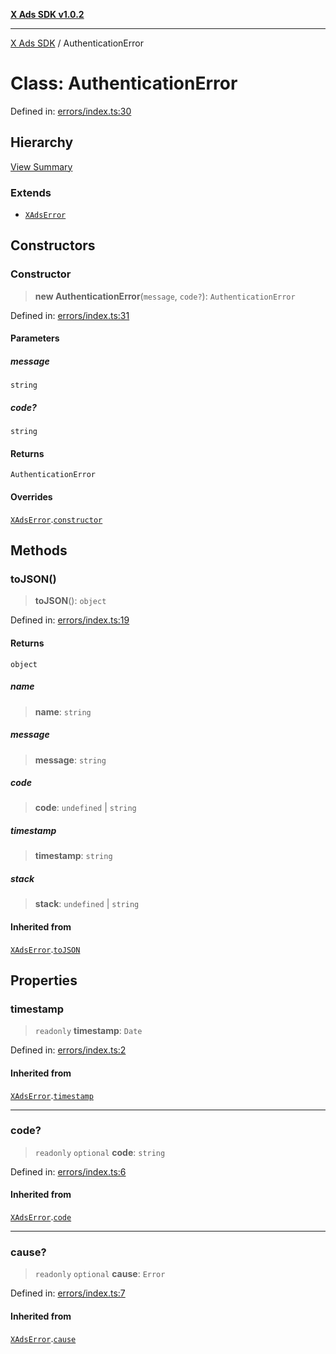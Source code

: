 [**X Ads SDK v1.0.2**](../README.md)

***

[X Ads SDK](../globals.md) / AuthenticationError

# Class: AuthenticationError

Defined in: [errors/index.ts:30](https://github.com/kage1020/x-ads-sdk/blob/main/src/errors/index.ts#L30)

## Hierarchy

[View Summary](../hierarchy.md)

### Extends

- [`XAdsError`](XAdsError.md)

## Constructors

### Constructor

> **new AuthenticationError**(`message`, `code?`): `AuthenticationError`

Defined in: [errors/index.ts:31](https://github.com/kage1020/x-ads-sdk/blob/main/src/errors/index.ts#L31)

#### Parameters

##### message

`string`

##### code?

`string`

#### Returns

`AuthenticationError`

#### Overrides

[`XAdsError`](XAdsError.md).[`constructor`](XAdsError.md#constructor)

## Methods

### toJSON()

> **toJSON**(): `object`

Defined in: [errors/index.ts:19](https://github.com/kage1020/x-ads-sdk/blob/main/src/errors/index.ts#L19)

#### Returns

`object`

##### name

> **name**: `string`

##### message

> **message**: `string`

##### code

> **code**: `undefined` \| `string`

##### timestamp

> **timestamp**: `string`

##### stack

> **stack**: `undefined` \| `string`

#### Inherited from

[`XAdsError`](XAdsError.md).[`toJSON`](XAdsError.md#tojson)

## Properties

### timestamp

> `readonly` **timestamp**: `Date`

Defined in: [errors/index.ts:2](https://github.com/kage1020/x-ads-sdk/blob/main/src/errors/index.ts#L2)

#### Inherited from

[`XAdsError`](XAdsError.md).[`timestamp`](XAdsError.md#timestamp)

***

### code?

> `readonly` `optional` **code**: `string`

Defined in: [errors/index.ts:6](https://github.com/kage1020/x-ads-sdk/blob/main/src/errors/index.ts#L6)

#### Inherited from

[`XAdsError`](XAdsError.md).[`code`](XAdsError.md#code)

***

### cause?

> `readonly` `optional` **cause**: `Error`

Defined in: [errors/index.ts:7](https://github.com/kage1020/x-ads-sdk/blob/main/src/errors/index.ts#L7)

#### Inherited from

[`XAdsError`](XAdsError.md).[`cause`](XAdsError.md#cause)
